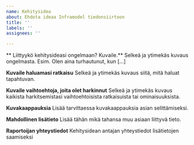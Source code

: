 ```yaml
---
name: Kehitysidea
about: Ehdota ideaa Inframodel tiedonsiirtoon
title: ''
labels: ''
assignees: ''

---
```


** Liittyykö kehitysideasi ongelmaan? Kuvaile.**
Selkeä ja ytimekäs kuvaus ongelmasta. Esim. Olen aina turhautunut, kun [...]

**Kuvaile haluamasi ratkaisu**
Selkeä ja ytimekäs kuvaus siitä, mitä haluat tapahtuvan.

**Kuvaile vaihtoehtoja, joita olet harkinnut**
Selkeä ja ytimekäs kuvaus kaikista harkitsemistasi vaihtoehtoisista ratkaisuista tai ominaisuuksista.

**Kuvakaappauksia**
Lisää tarvittaessa kuvakaappauksia asian selittämiseksi.

**Mahdollinen lisätieto**
Lisää tähän mikä tahansa muu asiaan liittyvä tieto.

**Raportoijan yhteystiedot**
Kehitysidean antajan yhteystiedot lisätietojen saamiseksi
